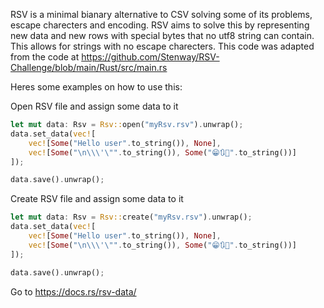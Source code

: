 RSV is a minimal bianary alternative to CSV solving some of its problems, escape charecters and encoding. RSV aims to solve this by representing new data and new rows with special bytes that no utf8 string can contain. This allows for strings with no escape charecters. This code was adapted from the code at https://github.com/Stenway/RSV-Challenge/blob/main/Rust/src/main.rs

Heres some examples on how to use this:

Open RSV file and assign some data to it
```rust
let mut data: Rsv = Rsv::open("myRsv.rsv").unwrap();
data.set_data(vec![
    vec![Some("Hello user".to_string()), None],
    vec![Some("\n\\\'\"".to_string()), Some("😁🔃📖".to_string())]
]);

data.save().unwrap();
```

Create RSV file and assign some data to it
```rust
let mut data: Rsv = Rsv::create("myRsv.rsv").unwrap();
data.set_data(vec![
    vec![Some("Hello user".to_string()), None],
    vec![Some("\n\\\'\"".to_string()), Some("😁🔃📖".to_string())]
]);

data.save().unwrap();
```

Go to https://docs.rs/rsv-data/